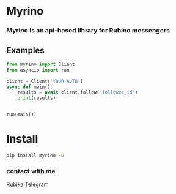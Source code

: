 # Myrino
### Myrino is an api-based library for Rubino messengers


## Examples

```python
from myrino import Client
from asyncio import run

client = Client('YOUR-AUTH')
async def main():
    results = await client.follow('followee_id')
    print(results)


run(main())
```

# Install
```bash
pip install myrino -U
```

### contact with me
[Rubika](https://rubika.ir/slash_dev)
[Telegram](https://t.me/activate_sh)
